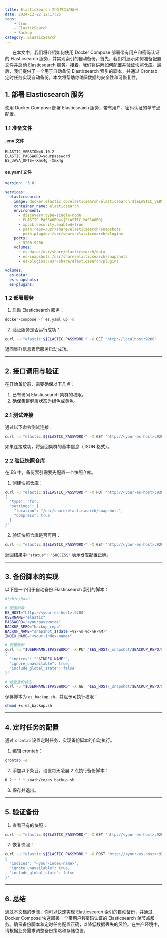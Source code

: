 ```yaml
---
title: ElasticSearch 索引的自动备份
date: 2024-12-22 12:17:25
tags:
    - Cron
    - ElasticSearch
    - Backup
category: ElasticSearch
---
```


&nbsp;&nbsp;&nbsp;&nbsp;&nbsp;&nbsp;在本文中，我们将介绍如何使用 Docker Compose 部署带有用户和密码认证的 Elasticsearch 服务，并实现索引的自动备份。首先，我们将展示如何准备配置文件并启动 Elasticsearch 服务。接着，我们将讲解如何配置并验证快照仓库。最后，我们提供了一个用于自动备份 Elasticsearch 索引的脚本，并通过 Crontab 定时任务实现自动备份。本文将帮助你确保数据的安全性和可恢复性。

<!-- more -->

## 1. 部署 Elasticsearch 服务

使用 Docker Compose 部署 Elasticsearch 服务，带有用户、密码认证的单节点配置。

### 1.1 准备文件

#### .env 文件

```env
ELASTIC_VERSION=8.10.2
ELASTIC_PASSWORD=yourpassword
ES_JAVA_OPTS=-Xms4g -Xmx4g
```

#### es.yaml 文件

```yaml
version: '3.8'

services:
  elasticsearch:
    image: docker.elastic.co/elasticsearch/elasticsearch:${ELASTIC_VERSION}
    container_name: elasticsearch
    environment:
      - discovery.type=single-node
      - ELASTIC_PASSWORD=${ELASTIC_PASSWORD}
      - xpack.security.enabled=true
      - path.repo=/usr/share/elasticsearch/snapshots
      - path.plugins=/usr/share/elasticsearch/plugins
    ports:
      - 9200:9200
    volumes:
      - es-data:/usr/share/elasticsearch/data
      - es-snapshots:/usr/share/elasticsearch/snapshots
      - es-plugins:/usr/share/elasticsearch/plugins

volumes:
  es-data:
  es-snapshots:
  es-plugins:
```


### 1.2 部署服务

1. 启动 Elasticsearch 服务：

```bash
docker-compose -f es.yaml up -d
```

2. 验证服务是否运行成功：

```bash
curl -u "elastic:${ELASTIC_PASSWORD}" -X GET "http://localhost:9200"
```

返回集群信息表示服务启动成功。

---

## 2. 接口调用与验证

在开始备份前，需要确保以下几点：
1. 已有访问 Elasticsearch 集群的权限。
2. 确保集群健康状态为绿色或黄色。

### 2.1 测试连接

通过以下命令测试连接：

```bash
curl -u "elastic:${ELASTIC_PASSWORD}" -X GET "http://<your-es-host>:9200"
```

如果连接成功，将返回集群的基本信息（JSON 格式）。

### 2.2 验证快照仓库

在 ES 中，备份索引需要先配置一个快照仓库。

1. 创建快照仓库：

```bash
curl -u "elastic:${ELASTIC_PASSWORD}" -X PUT "http://<your-es-host>:9200/_snapshot/backup_repo" -H 'Content-Type: application/json' -d'
{
  "type": "fs",
  "settings": {
    "location": "/usr/share/elasticsearch/snapshots",
    "compress": true
  }
}'
```

2. 验证快照仓库是否可用：

```bash
curl -u "elastic:${ELASTIC_PASSWORD}" -X GET "http://<your-es-host>:9200/_snapshot/backup_repo"
```

返回结果中 `"status": "SUCCESS"` 表示仓库配置正确。

---

## 3. 备份脚本的实现

以下是一个用于自动备份 Elasticsearch 索引的脚本：

```bash
#!/bin/bash

# 配置参数
ES_HOST="http://<your-es-host>:9200"
USERNAME="elastic"
PASSWORD="<yourpassword>"
BACKUP_REPO="backup_repo"
BACKUP_NAME="snapshot_$(date +%Y-%m-%d-%H-%M)"
INDEX_NAME="<your-index-name>"

# 创建备份
curl -u "$USERNAME:$PASSWORD" -X PUT "$ES_HOST/_snapshot/$BACKUP_REPO/$BACKUP_NAME" -H 'Content-Type: application/json' -d'
{
  "indices": "'$INDEX_NAME'",
  "ignore_unavailable": true,
  "include_global_state": false
}'

# 检查备份状态
curl -u "$USERNAME:$PASSWORD" -X GET "$ES_HOST/_snapshot/$BACKUP_REPO/$BACKUP_NAME/_status"
```

保存脚本为 `es_backup.sh`，并赋予可执行权限：

```bash
chmod +x es_backup.sh
```

---

## 4. 定时任务的配置

通过 `crontab` 设置定时任务，实现备份脚本的自动执行。

1. 编辑 crontab：

```bash
crontab -e
```

2. 添加以下条目，设置每天凌晨 2 点执行备份脚本：

```bash
0 2 * * * /path/to/es_backup.sh
```

3. 保存并退出。

---

## 5. 验证备份

1. 查看已有的快照：

```bash
curl -u "elastic:${ELASTIC_PASSWORD}" -X GET "http://<your-es-host>:9200/_snapshot/backup_repo/_all"
```

2. 恢复快照：

```bash
curl -u "elastic:${ELASTIC_PASSWORD}" -X POST "http://<your-es-host>:9200/_snapshot/backup_repo/<snapshot-name>/_restore" -H 'Content-Type: application/json' -d'
{
  "indices": "<your-index-name>",
  "ignore_unavailable": true,
  "include_global_state": false
}'
```

---

## 6. 总结

通过本文档的步骤，你可以快速实现 Elasticsearch 索引的自动备份，并通过 Docker Compose 快速部署一个带用户和密码认证的 Elasticsearch 单节点服务。确保备份脚本和定时任务配置正确，以降低数据丢失的风险。在生产环境中，请根据业务需求调整备份策略和存储位置。
